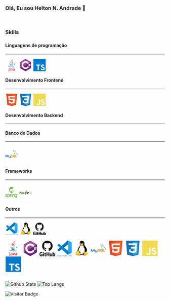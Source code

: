 ### Olá, Eu sou Helton N. Andrade 👋

<!--
**w3helton/w3helton** is a ✨ _special_ ✨ repository because its `README.md` (this file) appears on your GitHub profile.

Here are some ideas to get you started:

- 🔭 I’m currently working on ...
- 🌱 I’m currently learning ...
- 👯 I’m looking to collaborate on ...
- 🤔 I’m looking for help with ...
- 💬 Ask me about ...
- 📫 How to reach me: ...
- 😄 Pronouns: ...
- ⚡ Fun fact: ...
-->
<div style="display: inline_block"><br>
<h3/>Skills<h3/>

<h4/> Linguagens de programação</h4>
<hr>
<img align="center" alt="Java" height="40" width="40" src="https://raw.githubusercontent.com/devicons/devicon/master/icons/java/java-original-wordmark.svg">
<img align="center" alt="Csharp" height="40" width="40" src="https://raw.githubusercontent.com/devicons/devicon/master/icons/csharp/csharp-original.svg">
<img align="center" alt="Ts" height="40" width="40" src="https://raw.githubusercontent.com/devicons/devicon/master/icons/typescript/typescript-plain.svg">
<h4/> Desenvolvimento Frontend</h4>
<hr>
 <img align="center" alt="HTML" height="40" width="40" src="https://raw.githubusercontent.com/devicons/devicon/master/icons/html5/html5-original.svg">
 <img align="center" alt="CSS" height="40" width="40" src="https://raw.githubusercontent.com/devicons/devicon/master/icons/css3/css3-original.svg">
 <img align="center" alt="Js" height="40" width="40" src="https://raw.githubusercontent.com/devicons/devicon/master/icons/javascript/javascript-plain.svg">
<h4/>Desenvolvimento Backend</h4>
<hr>
<h4/>Banco de Dados</h4>
<hr>
<img align="center" alt="Csharp" height="50" width="40" src="https://raw.githubusercontent.com/devicons/devicon/master/icons/mysql/mysql-original-wordmark.svg">
<h4/> Frameworks</h4>
<hr>
 <img align="center" alt="Csharp" height="50" width="40" src="https://raw.githubusercontent.com/devicons/devicon/master/icons/spring/spring-original-wordmark.svg">
 <img align="center" alt="Csharp" height="50" width="40" src="https://github.com/devicons/devicon/blob/master/icons/nodejs/nodejs-original-wordmark.svg">
<h4/> Outros</h4>
<hr>
  <img align="center" alt="Csharp" height="40" width="40" src="https://raw.githubusercontent.com/devicons/devicon/master/icons/vscode/vscode-original-wordmark.svg">
  <img align="center" alt="Csharp" height="40" width="40" src="https://raw.githubusercontent.com/devicons/devicon/master/icons/linux/linux-original.svg">
  <img align="center" alt="Csharp" height="40" width="40" src="https://raw.githubusercontent.com/devicons/devicon/master/icons/github/github-original-wordmark.svg">
  
  </div>
<div style="display: inline_block"><br>
  
  <img align="center" alt="Java" height="50" width="50" src="https://raw.githubusercontent.com/devicons/devicon/master/icons/java/java-original-wordmark.svg">
  <img align="center" alt="Csharp" height="50" width="50" src="https://raw.githubusercontent.com/devicons/devicon/master/icons/csharp/csharp-original.svg">
  <img align="center" alt="Csharp" height="50" width="50" src="https://raw.githubusercontent.com/devicons/devicon/master/icons/github/github-original-wordmark.svg">
  <img align="center" alt="Csharp" height="50" width="50" src="https://raw.githubusercontent.com/devicons/devicon/master/icons/vscode/vscode-original-wordmark.svg">
  <img align="center" alt="Csharp" height="50" width="50" src="https://raw.githubusercontent.com/devicons/devicon/master/icons/linux/linux-original.svg">
  <img align="center" alt="Csharp" height="50" width="50" src="https://raw.githubusercontent.com/devicons/devicon/master/icons/mysql/mysql-original-wordmark.svg">
  <img align="center" alt="HTML" height="50" width="50" src="https://raw.githubusercontent.com/devicons/devicon/master/icons/html5/html5-original.svg">
  <img align="center" alt="CSS" height="50" width="50" src="https://raw.githubusercontent.com/devicons/devicon/master/icons/css3/css3-original.svg">
  <img align="center" alt="Js" height="50" width="50" src="https://raw.githubusercontent.com/devicons/devicon/master/icons/javascript/javascript-plain.svg">
  
  <!--img align="center" alt="React" height="50" width="50" src="https://raw.githubusercontent.com/devicons/devicon/master/icons/react/react-original.svg" -->

  <img align="center" alt="Ts" height="50" width="50" src="https://raw.githubusercontent.com/devicons/devicon/master/icons/typescript/typescript-plain.svg">
  <!--img align="center" alt="Python" height="50" width="50" src="https://raw.githubusercontent.com/devicons/devicon/master/icons/python/python-original.svg" -->
  
 ##
  
  ![Github Stats](https://github-readme-stats.vercel.app/api?username=w3helton&theme=dracula&count_private=true&show_icons=true&include_all_commits=true) 
  ![Top Langs](https://github-readme-stats.vercel.app/api/top-langs/?username=w3helton&theme=dracula&hide=TeX&layout=compact)
  
  ![Visitor Badge](https://visitor-badge.laobi.icu/badge?page_id=w3helton)
</div>


